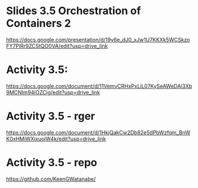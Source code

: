 # Slides 3.5 Orchestration of Containers 2
https://docs.google.com/presentation/d/19y6e_dJ0_xJw1U7KKXk5WCSkzoFY7PlRr9ZCStQO0VA/edit?usp=drive_link

# Activity 3.5: 
https://docs.google.com/document/d/11VemvCRHxPxLiL07KySeAWeDAl3Xb9MCNIm94iOZCig/edit?usp=drive_link

# Activity 3.5 - rger
https://docs.google.com/document/d/1HkjQakCw2Db82e5dPbWzfqm_BnWK0xHMiWXixuojW4k/edit?usp=drive_link

# Activity 3.5 - repo
https://github.com/KeenGWatanabe/

